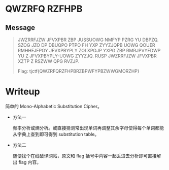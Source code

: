# QWZRFQ RZFHPB

## Message

> JWZRRFJZW JFVXPBR ZBP JUSSUOWG NMFYP PZRG YU DBPZQ. SZOG JZO DP DBUQPO PTPO FH YXP ZYYZJQPB UOWG QOUER RMHHFJFPOY JFVXPBYPLY ZOI XPOJP YXPG ZBP RMRJPVYFDWP YU Z JFVXPBYPLY-UOWG ZYYZJQ. RUSP JWZRRFJZW JFVXPBR XZTP Z RSZWW QPG RVZJP.
>
> Flag: tjctf{QWZRFQRZFHPBRZBPWFYPBZWWGMORZHP}

# Writeup

简单的 Mono-Alphabetic Substitution Cipher。

- 方法一

  频率分析或熵分析。或直接猜测常出现单词再调整其余字母使得每个单词都能从字典上查到即可得到 substitution table。

- 方法二

  随便找个在线破译网站，原文和 flag 括号中内容一起丢进去分析即可直接解出 flag 内容。

